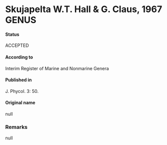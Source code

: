 Skujapelta W.T. Hall & G. Claus, 1967 GENUS
=======

#### Status
ACCEPTED

#### According to
Interim Register of Marine and Nonmarine Genera

#### Published in
J. Phycol. 3: 50.

#### Original name
null

### Remarks
null